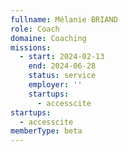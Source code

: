 ```yaml
---
fullname: Mélanie BRIAND
role: Coach
domaine: Coaching
missions:
  - start: 2024-02-13
    end: 2024-06-28
    status: service
    employer: ''
    startups:
      - accesscite
startups:
  - accesscite
memberType: beta
---
```

